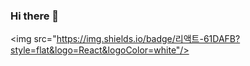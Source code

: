### Hi there 👋

<!-- <a href="https://www.instagram.com/minhun_kang/" target="_blank"><img src="https://img.shields.io/badge/minhun_kang-#E4405F?style=flat-square&logo=Instagram&logoColor=#E4405F"/></a> -->

<!--
**kangminhun/kangminhun** is a ✨ _special_ ✨ repository because its `README.md` (this file) appears on your GitHub profile.

Here are some ideas to get you started:

- 🔭 I’m currently working on ...
- 🌱 I’m currently learning ...
- 👯 I’m looking to collaborate on ...
- 🤔 I’m looking for help with ...
- 💬 Ask me about ...
- 📫 How to reach me: ...
- 😄 Pronouns: ...
- ⚡ Fun fact: ...
-->
<img src="https://img.shields.io/badge/리액트-61DAFB?style=flat&logo=React&logoColor=white"/>

